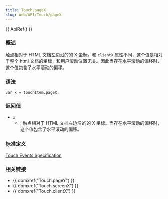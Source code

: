 ```yaml
---
title: Touch.pageX
slug: Web/API/Touch/pageX
---
```

{{ ApiRef() }}

### 概述

触点相对于 HTML 文档左边沿的的 X 坐标。和 `clientX` 属性不同，这个值是相对于整个 html 文档的坐标，和用户滚动位置无关。因此当存在水平滚动的偏移时，这个值包含了水平滚动的偏移。

### 语法

```plain
var x = touchItem.pageX;
```

### 返回值

- `x`
  - : 触点相对于 HTML 文档左边沿的的 X 坐标。当存在水平滚动的偏移时，这个值包含了水平滚动的偏移。

### 标准定义

[Touch Events Specification](http://www.w3.org/TR/touch-events/)

### 相关链接

- {{ domxref("Touch.pageY") }}
- {{ domxref("Touch.screenX") }}
- {{ domxref("Touch.clientX") }}
